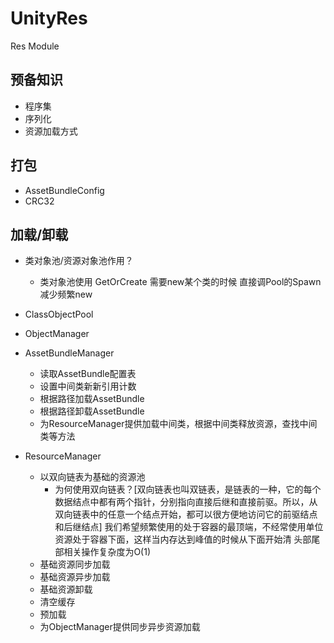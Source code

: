 # UnityRes
Res Module

## 预备知识

- 程序集
- 序列化
- 资源加载方式

## 打包

- AssetBundleConfig
- CRC32

## 加载/卸载

- 类对象池/资源对象池作用？
    - 类对象池使用  GetOrCreate 需要new某个类的时候 直接调Pool的Spawn 减少频繁new

- ClassObjectPool

- ObjectManager

- AssetBundleManager
    - 读取AssetBundle配置表
    - 设置中间类新新引用计数
    - 根据路径加载AssetBundle
    - 根据路径卸载AssetBundle
    - 为ResourceManager提供加载中间类，根据中间类释放资源，查找中间类等方法

- ResourceManager
    - 以双向链表为基础的资源池
        - 为何使用双向链表？[双向链表也叫双链表，是链表的一种，它的每个数据结点中都有两个指针，分别指向直接后继和直接前驱。所以，从双向链表中的任意一个结点开始，都可以很方便地访问它的前驱结点和后继结点]
            我们希望频繁使用的处于容器的最顶端，不经常使用单位资源处于容器下面，这样当内存达到峰值的时候从下面开始清
            头部尾部相关操作复杂度为O(1)
    - 基础资源同步加载
    - 基础资源异步加载
    - 基础资源卸载
    - 清空缓存
    - 预加载
    - 为ObjectManager提供同步异步资源加载
